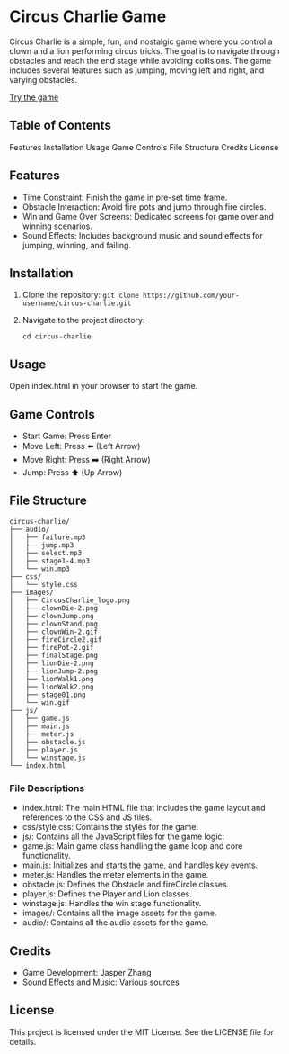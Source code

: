 
# Circus Charlie Game

Circus Charlie is a simple, fun, and nostalgic game where you control a clown and a lion performing circus tricks. The goal is to navigate through obstacles and reach the end stage while avoiding collisions. The game includes several features such as jumping, moving left and right, and varying obstacles.

[Try the game](https://jasperzhang75.github.io/circus-charlie/) 

## Table of Contents

Features
Installation
Usage
Game Controls
File Structure
Credits
License

## Features
- Time Constraint: Finish the game in pre-set time frame.
- Obstacle Interaction: Avoid fire pots and jump through fire circles.
- Win and Game Over Screens: Dedicated screens for game over and winning scenarios.
- Sound Effects: Includes background music and sound effects for jumping, winning, and failing.

## Installation

1. Clone the repository:
``` git clone https://github.com/your-username/circus-charlie.git ```

2. Navigate to the project directory:

     ``` cd circus-charlie ```
## Usage

Open index.html in your browser to start the game.

## Game Controls

- Start Game: Press Enter
- Move Left: Press ⬅️ (Left Arrow)
- Move Right: Press ➡️ (Right Arrow)
- Jump: Press ⬆️ (Up Arrow)

## File Structure

```
circus-charlie/
├── audio/
│   ├── failure.mp3
│   ├── jump.mp3
│   ├── select.mp3
│   ├── stage1-4.mp3
│   └── win.mp3
├── css/
│   └── style.css
├── images/
│   ├── CircusCharlie_logo.png
│   ├── clownDie-2.png
│   ├── clownJump.png
│   ├── clownStand.png
│   ├── clownWin-2.gif
│   ├── fireCircle2.gif
│   ├── firePot-2.gif
│   ├── finalStage.png
│   ├── lionDie-2.png
│   ├── lionJump-2.png
│   ├── lionWalk1.png
│   ├── lionWalk2.png
│   ├── stage01.png
│   └── win.gif
├── js/
│   ├── game.js
│   ├── main.js
│   ├── meter.js
│   ├── obstacle.js
│   ├── player.js
│   └── winstage.js
└── index.html
```
### File Descriptions
- index.html: The main HTML file that includes the game layout and references to the CSS and JS files.
- css/style.css: Contains the styles for the game.
- js/: Contains all the JavaScript files for the game logic:
 - game.js: Main game class handling the game loop and core functionality.
- main.js: Initializes and starts the game, and handles key events.
- meter.js: Handles the meter elements in the game.
- obstacle.js: Defines the Obstacle and fireCircle classes.
- player.js: Defines the Player and Lion classes.
- winstage.js: Handles the win stage functionality.
- images/: Contains all the image assets for the game.
- audio/: Contains all the audio assets for the game.
## Credits

- Game Development: Jasper Zhang
- Sound Effects and Music: Various sources

## License

This project is licensed under the MIT License. See the LICENSE file for details.